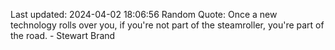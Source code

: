 Last updated: 2024-04-02 18:06:56
Random Quote: Once a new technology rolls over you, if you're not part of the steamroller, you're part of the road. - Stewart Brand